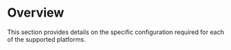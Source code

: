 # Overview

This section provides details on the specific configuration required for each of the supported platforms.

